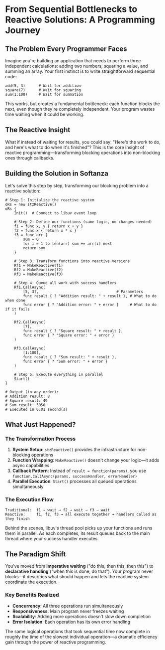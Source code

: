 # From Sequential Bottlenecks to Reactive Solutions: A Programming Journey

## The Problem Every Programmer Faces

Imagine you're building an application that needs to perform three independent calculations: adding two numbers, squaring a value, and summing an array. Your first instinct is to write straightforward sequential code:

```ring
add(5, 3)      # Wait for addition
square(7)      # Wait for squaring  
sum(1:100)     # Wait for summation
```

This works, but creates a fundamental bottleneck: each function blocks the next, even though they're completely independent. Your program wastes time waiting when it could be working.

## The Reactive Insight

What if instead of waiting for results, you could say: "Here's the work to do, and here's what to do when it's finished"? This is the core insight of reactive programming—transforming blocking operations into non-blocking ones through callbacks.

## Building the Solution in Softanza

Let's solve this step by step, transforming our blocking problem into a reactive solution:

```ring
# Step 1: Initialize the reactive system
oRs = new stzReactive()
oRs {
    Init()  # Connect to libuv event loop
    
    # Step 2: Define our functions (same logic, no changes needed)
    f1 = func x, y { return x + y }
    f2 = func x { return x * x }
    f3 = func arr { 
        sum = 0
        for i = 1 to len(arr) sum += arr[i] next
        return sum
    }
    
    # Step 3: Transform functions into reactive versions
    Rf1 = MakeReactive(f1)
    Rf2 = MakeReactive(f2) 
    Rf3 = MakeReactive(f3)
    
    # Step 4: Queue all work with success handlers
    Rf1.CallAsync(
        [5, 3],                                   # Parameters
        func result { ? "Addition result: " + result }, # What to do when done
        func error { ? "Addition error: " + error }     # What to do if it fails
    )
    
    Rf2.CallAsync(
        [7],
        func result { ? "Square result: " + result },
        func error { ? "Square error: " + error }
    )
    
    Rf3.CallAsync(
        [1:100],
        func result { ? "Sum result: " + result },
        func error { ? "Sum error: " + error }
    )
    
    # Step 5: Execute everything in parallel
    Start()
}

# Output (in any order):
# Addition result: 8
# Square result: 49  
# Sum result: 5050
# Executed in 0.01 second(s)
```

## What Just Happened?

### The Transformation Process

1. **System Setup**: `stzReactive()` provides the infrastructure for non-blocking operations
2. **Function Wrapping**: `MakeReactive()` doesn't change your logic—it adds async capabilities
3. **Callback Pattern**: Instead of `result = function(params)`, you use `function.CallAsync(params, successHandler, errorHandler)`
4. **Parallel Execution**: `Start()` processes all queued operations simultaneously

### The Execution Flow

```
Traditional:  f1 → wait → f2 → wait → f3 → wait
Reactive:     f1, f2, f3 → all execute together → handlers called as they finish
```

Behind the scenes, libuv's thread pool picks up your functions and runs them in parallel. As each completes, its result queues back to the main thread where your success handler executes.

## The Paradigm Shift

You've moved from **imperative waiting** ("do this, then this, then this") to **declarative handling** ("when this is done, do that"). Your program never blocks—it describes what should happen and lets the reactive system coordinate the execution.

### Key Benefits Realized

- **Concurrency**: All three operations run simultaneously
- **Responsiveness**: Main program never freezes waiting
- **Scalability**: Adding more operations doesn't slow down completion
- **Error Isolation**: Each operation has its own error handling

The same logical operations that took sequential time now complete in roughly the time of the slowest individual operation—a dramatic efficiency gain through the power of reactive programming.